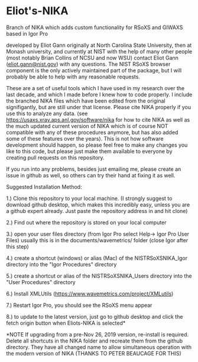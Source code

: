 # Eliot's-NIKA
Branch of NIKA which adds custom functionality for RSoXS and GIWAXS based in Igor Pro

developed by Eliot Gann originally at North Carolina State University, then at Monash university, and currently at NIST with the help of many other people (most notably Brian Collins of NCSU and now WSU) contact Eliot Gann (eliot.gann@nist.gov) with any questions.  The NIST RSoXS browser component is the only actively maintained part of the package, but I will probably be able to help with any reasonable requests.

These are a set of useful tools which I have used in my research over the last decade, and which I made before I knew how to code properly.  I include the branched NIKA files which have been edited from the original signifigantly, but are still under that license.  Please cite NIKA properly if you use this to analyze any data.  (see https://usaxs.xray.aps.anl.gov/software/nika for how to cite NIKA as well as the much updated current version of NIKA which is  of course NOT compatible with any of these procedures anymore, but has also added some of these features over the years). This is not how software development should happen, so please feel free to make any changes you like to this code, but please just make them available to everyone by creating pull requests on this repository.

If you run into any problems, besides just emailing me, please create an issue in github as well, so others can try their hand at fixing it as well.

Suggested Installation Method:

1.) Clone this repository to your local machine.  (I strongly suggest to download github desktop, which makes this incredibly easy, unless you are a github expert already.  Just paste the repository address in and hit clone)

2.) Find out where the repository is stored on your local computer

3.) open your user files directory (from Igor Pro  select Help-> Igor Pro User Files)
    usually this is in the documents/wavemetrics/ folder
    (close Igor after this step)

4.) create a shortcut (windows) or alias (Mac) of the NISTRSoXSNIKA_Igor directory into the "Igor Procedures" directory

5.) create a shortcut or alias of the NISTRSoXSNIKA_Users directory into the "User Procedures" directory

6.) Install XMLUtils (https://www.wavemetrics.com/project/XMLutils)

7.) Restart Igor Pro, you should see the RSoXS menu appear

8.) to update to the latest version, just go to github desktop and click the fetch origin button when Eliots-NIKA is selected*


*NOTE If upgrading from a pre-Nov 26, 2019 version, re-install is required.  Delete all shortcuts in the NIKA folder and recreate them from the github directory.  They have all changed name to allow simultaneous operation with the modern version of NIKA (THANKS TO PETER BEAUCAGE FOR THIS)
